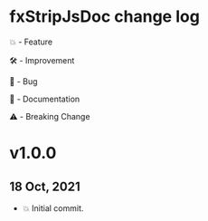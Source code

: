 # fxStripJsDoc change log

:boom: - Feature

:hammer_and_wrench: - Improvement

:bug: - Bug

:pencil: - Documentation

:warning: - Breaking Change

# v1.0.0
## 18 Oct, 2021
- :boom: Initial commit.